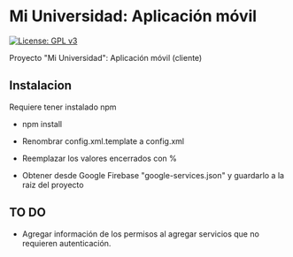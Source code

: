 # Mi Universidad: Aplicación móvil
[![License: GPL v3](https://img.shields.io/badge/License-GPL%20v3-blue.svg)](https://www.gnu.org/licenses/gpl-3.0)

Proyecto "Mi Universidad": Aplicación móvil (cliente)

## Instalacion

Requiere tener instalado npm

* npm install

* Renombrar config.xml.template a config.xml

* Reemplazar los valores encerrados con %

* Obtener desde Google Firebase "google-services.json" y guardarlo a la raiz del proyecto 

## TO DO

* Agregar información de los permisos al agregar servicios que no requieren autenticación.
